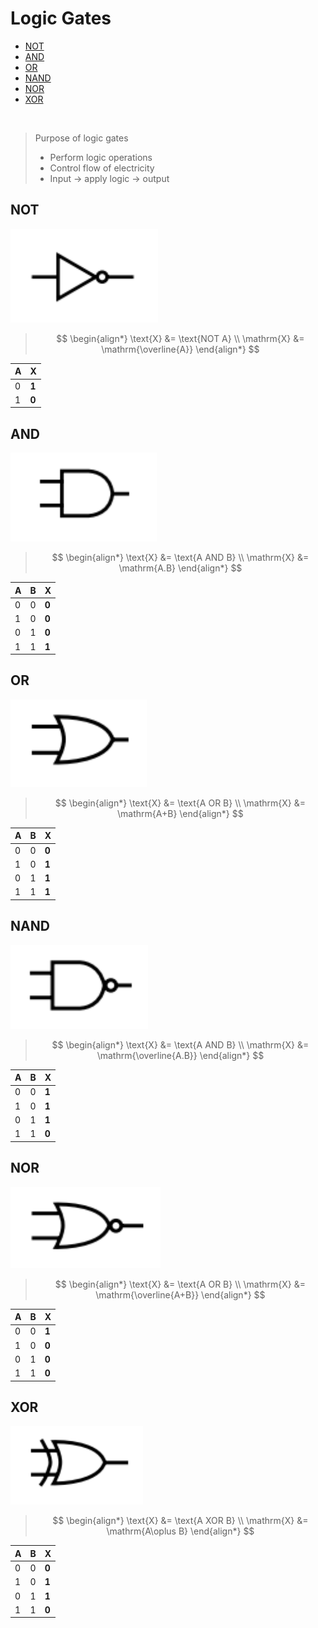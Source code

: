 # Logic Gates

-   [NOT](#not)
-   [AND](#and)
-   [OR](#or)
-   [NAND](#nand)
-   [NOR](#nor)
-   [XOR](#xor)

<br>

> <p></p>
> Purpose of logic gates
>
> -   Perform logic operations
> -   Control flow of electricity
> -   Input → apply logic → output

## NOT

![NOT gate](../images/logic-gate-not.png)

> $$
> \begin{align*}
>   \text{X} &= \text{NOT A} \\
>   \mathrm{X} &= \mathrm{\overline{A}}
> \end{align*}
> $$

| A   | X     |
| --- | ----- |
| 0   | **1** |
| 1   | **0** |

## AND

![AND gate](../images/logic-gate-and.png)

> $$
> \begin{align*}
>   \text{X} &= \text{A AND B} \\
>   \mathrm{X} &= \mathrm{A.B}
> \end{align*}
> $$

| A   | B   | X     |
| --- | --- | ----- |
| 0   | 0   | **0** |
| 1   | 0   | **0** |
| 0   | 1   | **0** |
| 1   | 1   | **1** |

## OR

![OR gate](../images/logic-gate-or.png)

> $$
> \begin{align*}
>   \text{X} &= \text{A OR B} \\
>   \mathrm{X} &= \mathrm{A+B}
> \end{align*}
> $$

| A   | B   | X     |
| --- | --- | ----- |
| 0   | 0   | **0** |
| 1   | 0   | **1** |
| 0   | 1   | **1** |
| 1   | 1   | **1** |

## NAND

![NAND gate](../images/logic-gate-nand.png)

> $$
> \begin{align*}
>   \text{X} &= \text{A AND B} \\
>   \mathrm{X} &= \mathrm{\overline{A.B}}
> \end{align*}
> $$

| A   | B   | X     |
| --- | --- | ----- |
| 0   | 0   | **1** |
| 1   | 0   | **1** |
| 0   | 1   | **1** |
| 1   | 1   | **0** |

## NOR

![NOR gate](../images/logic-gate-nor.png)

> $$
> \begin{align*}
>   \text{X} &= \text{A OR B} \\
>   \mathrm{X} &= \mathrm{\overline{A+B}}
> \end{align*}
> $$

| A   | B   | X     |
| --- | --- | ----- |
| 0   | 0   | **1** |
| 1   | 0   | **0** |
| 0   | 1   | **0** |
| 1   | 1   | **0** |

## XOR

![XOR gate](../images/logic-gate-xor.png)

> $$
> \begin{align*}
>   \text{X} &= \text{A XOR B} \\
>   \mathrm{X} &= \mathrm{A\oplus B}
> \end{align*}
> $$

| A   | B   | X     |
| --- | --- | ----- |
| 0   | 0   | **0** |
| 1   | 0   | **1** |
| 0   | 1   | **1** |
| 1   | 1   | **0** |
